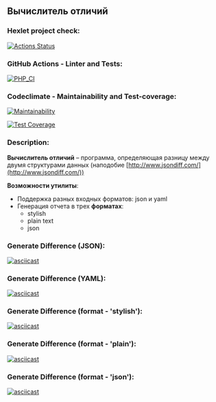 ## Вычислитель отличий

### Hexlet project check:
[![Actions Status](https://github.com/MrShimson/php-project-48/workflows/hexlet-check/badge.svg)](https://github.com/MrShimson/php-project-48/actions)

### GitHub Actions - Linter and Tests:
[![PHP_CI](https://github.com/MrShimson/php-project-48/actions/workflows/workflow.yml/badge.svg)](https://github.com/MrShimson/php-project-48/actions/workflows/workflow.yml)

### Codeclimate - Maintainability and Test-coverage:
[![Maintainability](https://api.codeclimate.com/v1/badges/5dab8670bf9fef2fe15c/maintainability)](https://codeclimate.com/github/MrShimson/php-project-48/maintainability)

[![Test Coverage](https://api.codeclimate.com/v1/badges/5dab8670bf9fef2fe15c/test_coverage)](https://codeclimate.com/github/MrShimson/php-project-48/test_coverage)

### Description:

**Вычислитель отличий** – программа, определяющая разницу между двумя структурами данных (наподобие [http://www.jsondiff.com/](http://www.jsondiff.com/))

**Возможности утилиты**:
* Поддержка разных входных форматов: json и yaml
* Генерация отчета в трех **форматах**:
  * stylish
  * plain text
  * json

### Generate Difference (JSON):
[![asciicast](https://asciinema.org/a/604330.svg)](https://asciinema.org/a/604330)

### Generate Difference (YAML):
[![asciicast](https://asciinema.org/a/631598.svg)](https://asciinema.org/a/631598)

### Generate Difference (format - 'stylish'):
[![asciicast](https://asciinema.org/a/633138.svg)](https://asciinema.org/a/633138)

### Generate Difference (format - 'plain'):
[![asciicast](https://asciinema.org/a/636998.svg)](https://asciinema.org/a/636998)

### Generate Difference (format - 'json'):
[![asciicast](https://asciinema.org/a/637479.svg)](https://asciinema.org/a/637479)

